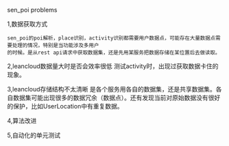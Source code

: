 sen_poi problems

1,数据获取方式

    sen_poi的poi解析，place识别，activity识别都需要用户数据点，可能存在大量数据点需要处理的情况，特别是当功能涉及多用户
    的时候。是从rest api请求中获取数据集，还是先用某服务把数据存储在某位置后去做读取。

2,leancloud数据量大时是否会效率很低
    测试activity时，出现过获取数据卡住的现象。
    
3,leancloud存储结构不太清晰
    是各个服务用各自的数据集，还是共享数据集。各自数据集可能出现很多的数据冗余（数据点）。还有发现当前对原始数据没有很好的保护，比如UserLocation中有重复数据。
    
4,算法改进

5,自动化的单元测试


